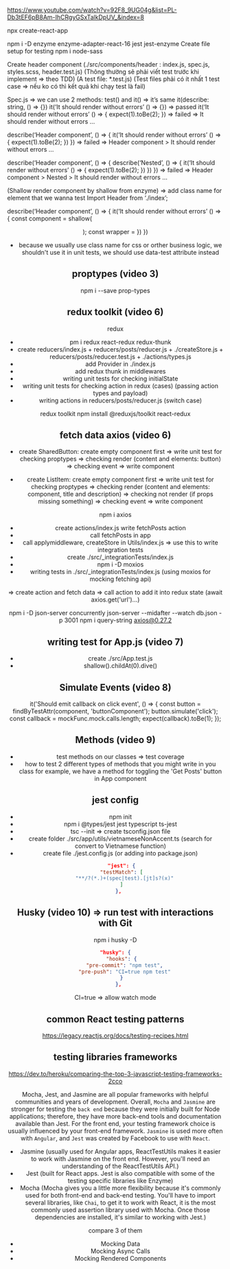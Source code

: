 https://www.youtube.com/watch?v=92F8_9UG04g&list=PL-Db3tEF6pB8Am-IhCRgyGSxTalkDpUV_&index=8

npx create-react-app

npm i -D enzyme enzyme-adapter-react-16 jest jest-enzyme
Create file setup for testing
npm i node-sass

Create header component (./src/components/header : index.js, spec.js, styles.scss, header.test.js)
(Thông thường sẽ phải viết test trước khi implement => theo TDD)
(A test file: *.test.js)
(Test files phải có ít nhất 1 test case => nếu ko có thì kết quả khi chạy test là fail)

Spec.js => we can use 2 methods: test() and it() => it’s same
it(describe: string, () => {}) 
it(‘It should render without errors’ () => {}) => passed
it(‘It should render without errors’ () => {
	expect(1).toBe(2);
}) => failed => It should render without errors …

describe(‘Header component’, () => {
	it(‘It should render without errors’ () => {
		expect(1).toBe(2);
	})
}) => failed => Header component > It should render without errors …


describe(‘Header component’, () => {
	describe(‘Nested’, () => {
		it(‘It should render without errors’ () => {
			expect(1).toBe(2);
		})
	})
}) => failed => Header component > Nested > It should render without errors …

(Shallow render component by shallow from enzyme) => add class name for element that we wanna test
Import Header from ‘./index’;

describe(‘Header component’, () => {
	it(‘It should render without errors’ () => {
		const component = shallow(<Header />);
		const wrapper = 
	})
})

- because we usually use class name for css or orther business logic, we shouldn't use it in unit tests, we should use data-test attribute instead

## proptypes (video 3)
npm i --save prop-types

## redux toolkit (video 6)
redux
- pm i redux react-redux redux-thunk
- create reducers/index.js + reducers/posts/reducer.js + ./createStore.js + reducers/posts/reducer.test.js + ./actions/types.js
- add Provider in ./index.js
- add redux thunk in middlewares
- writing unit tests for checking initialState
- writing unit tests for checking action in redux (cases) (passing action types and payload)
- writing actions in reducers/posts/reducer.js (switch case)


redux toolkit
npm install @reduxjs/toolkit react-redux

## fetch data axios (video 6)

- create SharedButton: create empty component first => write unit test for checking proptypes => checking render (content and elements: button) => checking event => write component

- create ListItem: create empty component first => write unit test for checking proptypes => checking render (content and elements: component, title and description) => checking not render (if props missing something) => checking event => write component

npm i axios
- create actions/index.js
write fetchPosts action
- call fetchPosts in app
- call applymiddleware, createStore in Utils/index.js => use this to write integration tests
- create ./src/_integrationTests/index.js
- npm i -D moxios
- writing tests in ./src/_integrationTests/index.js (using moxios for mocking fetching api)

=> create action and fetch data => call action to add it into redux state (await axios.get('url')...)

npm i -D json-server concurrently
json-server --midafter --watch db.json -p 3001
npm i query-string axios@0.27.2

## writing test for App.js (video 7)
- create ./src/App.test.js
- shallow().childAt(0).dive()

## Simulate Events (video 8)
it('Should emit callback on click event', () => {
			const button = findByTestAttr(component, 'buttonComponent');
			button.simulate('click');
			const callback = mockFunc.mock.calls.length;
			expect(callback).toBe(1);
		});

## Methods (video 9)
- test methods on our classes => test coverage
- how to test 2 different types of methods that you might write in you class
	for example, we have a method for toggling the 'Get Posts' button in App component

## jest config
- npm init
- npm i @types/jest jest typescript ts-jest
- tsc --init => create tsconfig.json file
- create folder ./src/app/utils/vietnameseNonAccent.ts (search for convert to Vietnamese function)
- create file ./jest.config.js (or adding into package.json)
```json
	"jest": {
    "testMatch": [
      "**/?(*.)+(spec|test).[jt]s?(x)"
    ]
  },
```



## Husky (video 10) => run test with interactions with Git
npm i husky -D
```json package.json
"husky": {
    "hooks": {
      "pre-commit": "npm test",
      "pre-push": "CI=true npm test"
    }
  },
```
CI=true => allow watch mode

## common React testing patterns
https://legacy.reactjs.org/docs/testing-recipes.html


## testing libraries frameworks

https://dev.to/heroku/comparing-the-top-3-javascript-testing-frameworks-2cco

Mocha, Jest, and Jasmine are all popular frameworks with helpful communities and years of development. Overall, `Mocha` and `Jasmine` are stronger for testing the `back end` because they were initially built for Node applications; therefore, they have more back-end tools and documentation available than Jest. For the front end, your testing framework choice is usually influenced by your front-end framework. `Jasmine` is used more often with `Angular`, and `Jest` was created by Facebook to use with `React`.

- Jasmine (usually used for Angular apps, ReactTestUtils makes it easier to work with Jasmine on the front end. However, you'll need an understanding of the ReactTestUtils API.)
- Jest (built for React apps. Jest is also compatible with some of the testing specific libraries like Enzyme)
- Mocha (Mocha gives you a little more flexibility because it's commonly used for both front-end and back-end testing. You'll have to import several libraries, like `Chai`, to get it to work with React, it is the most commonly used assertion library used with Mocha. Once those dependencies are installed, it's similar to working with Jest.)

compare 3 of them
- Mocking Data
- Mocking Async Calls
- Mocking Rendered Components
